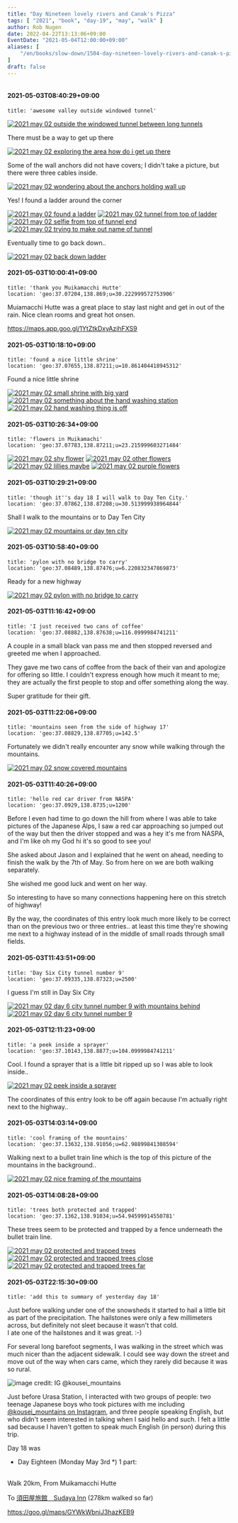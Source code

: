 ```yaml
---
title: "Day Nineteen lovely rivers and Canak's Pizza"
tags: [ "2021", "book", "day-19", "may", "walk" ]
author: Rob Nugen
date: 2022-04-22T13:13:06+09:00
EventDate: "2021-05-04T12:00:00+09:00"
aliases: [
    "/en/books/slow-down/1504-day-nineteen-lovely-rivers-and-canak-s-pizza",
]
draft: false
---
```


<img
src="https://b.robnugen.com/quests/walk-to-niigata/2021/en_route/day-19/2021_may_04_francois_and_pizza.jpeg"
alt=""
class="title" />

#### 2021-05-03T08:40:29+09:00

    title: 'awesome valley outside windowed tunnel'



[![2021 may 02 outside the windowed tunnel between long tunnels](//b.robnugen.com/quests/walk-to-niigata/2021/en_route/day-15/thumbs/2021_may_02_outside_the_windowed_tunnel_between_long_tunnels.jpeg)](//b.robnugen.com/quests/walk-to-niigata/2021/en_route/day-15/2021_may_02_outside_the_windowed_tunnel_between_long_tunnels.jpeg)

There must be a way to get up there

[![2021 may 02 exploring the area how do i get up there](//b.robnugen.com/quests/walk-to-niigata/2021/en_route/day-15/thumbs/2021_may_02_exploring_the_area_how_do_i_get_up_there.jpeg)](//b.robnugen.com/quests/walk-to-niigata/2021/en_route/day-15/2021_may_02_exploring_the_area_how_do_i_get_up_there.jpeg)

Some of the wall anchors did not have covers; I didn't take a picture, but there were three cables inside.

[![2021 may 02 wondering about the anchors holding wall up](//b.robnugen.com/quests/walk-to-niigata/2021/en_route/day-15/thumbs/2021_may_02_wondering_about_the_anchors_holding_wall_up.jpeg)](//b.robnugen.com/quests/walk-to-niigata/2021/en_route/day-15/2021_may_02_wondering_about_the_anchors_holding_wall_up.jpeg)

Yes!  I found a ladder around the corner

[![2021 may 02 found a ladder](//b.robnugen.com/quests/walk-to-niigata/2021/en_route/day-15/thumbs/2021_may_02_found_a_ladder.jpeg)](//b.robnugen.com/quests/walk-to-niigata/2021/en_route/day-15/2021_may_02_found_a_ladder.jpeg)
[![2021 may 02 tunnel from top of ladder](//b.robnugen.com/quests/walk-to-niigata/2021/en_route/day-15/thumbs/2021_may_02_tunnel_from_top_of_ladder.jpeg)](//b.robnugen.com/quests/walk-to-niigata/2021/en_route/day-15/2021_may_02_tunnel_from_top_of_ladder.jpeg)
[![2021 may 02 selfie from top of tunnel end](//b.robnugen.com/quests/walk-to-niigata/2021/en_route/day-15/thumbs/2021_may_02_selfie_from_top_of_tunnel_end.jpeg)](//b.robnugen.com/quests/walk-to-niigata/2021/en_route/day-15/2021_may_02_selfie_from_top_of_tunnel_end.jpeg)
[![2021 may 02 trying to make out name of tunnel](//b.robnugen.com/quests/walk-to-niigata/2021/en_route/day-15/thumbs/2021_may_02_trying_to_make_out_name_of_tunnel.jpeg)](//b.robnugen.com/quests/walk-to-niigata/2021/en_route/day-15/2021_may_02_trying_to_make_out_name_of_tunnel.jpeg)

Eventually time to go back down..

[![2021 may 02 back down ladder](//b.robnugen.com/quests/walk-to-niigata/2021/en_route/day-15/thumbs/2021_may_02_back_down_ladder.jpeg)](//b.robnugen.com/quests/walk-to-niigata/2021/en_route/day-15/2021_may_02_back_down_ladder.jpeg)          

#### 2021-05-03T10:00:41+09:00

    title: 'thank you Muikamacchi Hutte'
    location: 'geo:37.07204,138.869;u=30.222999572753906'


Muiamacchi Hutte was a great place to stay last night and get in out of the rain.  Nice clean rooms and great hot onsen.

https://maps.app.goo.gl/1YtZtkDxyAzihFXS9 

#### 2021-05-03T10:18:10+09:00

    title: 'found a nice little shrine'
    location: 'geo:37.07655,138.87211;u=10.861404418945312'



Found a nice little shrine

[![2021 may 02 small shrine with big yard](//b.robnugen.com/quests/walk-to-niigata/2021/en_route/day-18/thumbs/2021_may_02_small_shrine_with_big_yard.jpeg)](//b.robnugen.com/quests/walk-to-niigata/2021/en_route/day-18/2021_may_02_small_shrine_with_big_yard.jpeg)
[![2021 may 02 something about the hand washing station](//b.robnugen.com/quests/walk-to-niigata/2021/en_route/day-18/thumbs/2021_may_02_something_about_the_hand_washing_station.jpeg)](//b.robnugen.com/quests/walk-to-niigata/2021/en_route/day-18/2021_may_02_something_about_the_hand_washing_station.jpeg)
[![2021 may 02 hand washing thing is off](//b.robnugen.com/quests/walk-to-niigata/2021/en_route/day-18/thumbs/2021_may_02_hand_washing_thing_is_off.jpeg)](//b.robnugen.com/quests/walk-to-niigata/2021/en_route/day-18/2021_may_02_hand_washing_thing_is_off.jpeg)          

#### 2021-05-03T10:26:34+09:00

    title: 'flowers in Muikamachi'
    location: 'geo:37.07783,138.87211;u=23.215999603271484'


[![2021 may 02 shy flower](//b.robnugen.com/quests/walk-to-niigata/2021/en_route/day-18/thumbs/2021_may_02_shy_flower.jpeg)](//b.robnugen.com/quests/walk-to-niigata/2021/en_route/day-18/2021_may_02_shy_flower.jpeg)
[![2021 may 02 other flowers](//b.robnugen.com/quests/walk-to-niigata/2021/en_route/day-18/thumbs/2021_may_02_other_flowers.jpeg)](//b.robnugen.com/quests/walk-to-niigata/2021/en_route/day-18/2021_may_02_other_flowers.jpeg)
[![2021 may 02 lillies maybe](//b.robnugen.com/quests/walk-to-niigata/2021/en_route/day-18/thumbs/2021_may_02_lillies_maybe.jpeg)](//b.robnugen.com/quests/walk-to-niigata/2021/en_route/day-18/2021_may_02_lillies_maybe.jpeg)
[![2021 may 02 purple flowers](//b.robnugen.com/quests/walk-to-niigata/2021/en_route/day-18/thumbs/2021_may_02_purple_flowers.jpeg)](//b.robnugen.com/quests/walk-to-niigata/2021/en_route/day-18/2021_may_02_purple_flowers.jpeg)          

#### 2021-05-03T10:29:21+09:00

    title: 'though it''s day 18 I will walk to Day Ten City.'
    location: 'geo:37.07862,138.87208;u=30.513999938964844'



Shall I walk to the mountains or to Day Ten City

[![2021 may 02 mountains or day ten city](//b.robnugen.com/quests/walk-to-niigata/2021/en_route/day-18/thumbs/2021_may_02_mountains_or_day_ten_city.jpeg)](//b.robnugen.com/quests/walk-to-niigata/2021/en_route/day-18/2021_may_02_mountains_or_day_ten_city.jpeg)          

#### 2021-05-03T10:58:40+09:00

    title: 'pylon with no bridge to carry'
    location: 'geo:37.08489,138.87476;u=6.220832347869873'



Ready for a new highway

[![2021 may 02 pylon with no bridge to carry](//b.robnugen.com/quests/walk-to-niigata/2021/en_route/day-18/thumbs/2021_may_02_pylon_with_no_bridge_to_carry.jpeg)](//b.robnugen.com/quests/walk-to-niigata/2021/en_route/day-18/2021_may_02_pylon_with_no_bridge_to_carry.jpeg) 

#### 2021-05-03T11:16:42+09:00

    title: 'I just received two cans of coffee'
    location: 'geo:37.08882,138.87638;u=116.0999984741211'


A couple in a small black van pass me and then stopped reversed and greeted me when I approached.

They gave me two cans of coffee from the back of their van and apologize for offering so little.  I couldn't express enough how much it meant to me; they are actually the first people to stop and offer something along the way.

Super gratitude for their gift.

#### 2021-05-03T11:22:06+09:00

    title: 'mountains seen from the side of highway 17'
    location: 'geo:37.08829,138.87705;u=142.5'


Fortunately we didn't really encounter any snow while walking through the mountains.

[![2021 may 02 snow covered mountains](//b.robnugen.com/quests/walk-to-niigata/2021/en_route/day-18/thumbs/2021_may_02_snow_covered_mountains.jpeg)](//b.robnugen.com/quests/walk-to-niigata/2021/en_route/day-18/2021_may_02_snow_covered_mountains.jpeg)          

#### 2021-05-03T11:40:26+09:00

    title: 'hello red car driver from NASPA'
    location: 'geo:37.0929,138.8735;u=1200'


Before I even had time to go down the hill from where I was able to take pictures of the Japanese Alps, I saw a red car approaching so jumped out of the way but then the driver stopped and was a hey it's me from NASPA, and I'm like oh my God hi it's so good to see you!

She asked about Jason and I explained that he went on ahead, needing to finish the walk by the 7th of May.  So from here on we are both walking separately.

She wished me good luck and went on her way.

So interesting to have so many connections happening here on this stretch of highway!

By the way, the coordinates of this entry look much more likely to be correct than on the previous two or three entries.. at least this time they're showing me next to a highway instead of in the middle of small roads through small fields.

#### 2021-05-03T11:43:51+09:00

    title: 'Day Six City tunnel number 9'
    location: 'geo:37.09335,138.87323;u=2500'



I guess I'm still in Day Six City

[![2021 may 02 day 6 city tunnel number 9 with mountains behind](//b.robnugen.com/quests/walk-to-niigata/2021/en_route/day-18/thumbs/2021_may_02_day_6_city_tunnel_number_9_with_mountains_behind.jpeg)](//b.robnugen.com/quests/walk-to-niigata/2021/en_route/day-18/2021_may_02_day_6_city_tunnel_number_9_with_mountains_behind.jpeg)
[![2021 may 02 day 6 city tunnel number 9](//b.robnugen.com/quests/walk-to-niigata/2021/en_route/day-18/thumbs/2021_may_02_day_6_city_tunnel_number_9.jpeg)](//b.robnugen.com/quests/walk-to-niigata/2021/en_route/day-18/2021_may_02_day_6_city_tunnel_number_9.jpeg)          

#### 2021-05-03T12:11:23+09:00

    title: 'a peek inside a sprayer'
    location: 'geo:37.10143,138.8877;u=104.0999984741211'



Cool. I found a sprayer that is a little bit ripped up so I was able to look inside..

[![2021 may 02 peek inside a sprayer](//b.robnugen.com/quests/walk-to-niigata/2021/en_route/day-18/thumbs/2021_may_02_peek_inside_a_sprayer.jpeg)](//b.robnugen.com/quests/walk-to-niigata/2021/en_route/day-18/2021_may_02_peek_inside_a_sprayer.jpeg)          

The coordinates of this entry look to be off again because I'm actually right next to the highway..

#### 2021-05-03T14:03:14+09:00

    title: 'cool framing of the mountains'
    location: 'geo:37.13632,138.91056;u=62.98899841308594'



Walking next to a bullet train line which is the top of this picture of the mountains in the background..

[![2021 may 02 nice framing of the mountains](//b.robnugen.com/quests/walk-to-niigata/2021/en_route/day-18/thumbs/2021_may_02_nice_framing_of_the_mountains.jpeg)](//b.robnugen.com/quests/walk-to-niigata/2021/en_route/day-18/2021_may_02_nice_framing_of_the_mountains.jpeg)          

#### 2021-05-03T14:08:28+09:00

    title: 'trees both protected and trapped'
    location: 'geo:37.1362,138.91034;u=54.94599914550781'



These trees seem to be protected and trapped by a fence underneath the bullet train line.

[![2021 may 02 protected and trapped trees](//b.robnugen.com/quests/walk-to-niigata/2021/en_route/day-18/thumbs/2021_may_02_protected_and_trapped_trees.jpeg)](//b.robnugen.com/quests/walk-to-niigata/2021/en_route/day-18/2021_may_02_protected_and_trapped_trees.jpeg)
[![2021 may 02 protected and trapped trees close](//b.robnugen.com/quests/walk-to-niigata/2021/en_route/day-18/thumbs/2021_may_02_protected_and_trapped_trees_close.jpeg)](//b.robnugen.com/quests/walk-to-niigata/2021/en_route/day-18/2021_may_02_protected_and_trapped_trees_close.jpeg)
[![2021 may 02 protected and trapped trees far ](//b.robnugen.com/quests/walk-to-niigata/2021/en_route/day-18/thumbs/2021_may_02_protected_and_trapped_trees_far_.jpeg)](//b.robnugen.com/quests/walk-to-niigata/2021/en_route/day-18/2021_may_02_protected_and_trapped_trees_far_.jpeg)          

#### 2021-05-03T22:15:30+09:00

    title: 'add this to summary of yesterday day 18'


Just before walking under one of the snowsheds it started to hail a little bit
as part of the precipitation.  The hailstones were only a few millimeters across,
but definitely not sleet because it wasn't that cold.  
I ate one of the hailstones and it was great.  :-)

For several long barefoot segments, I was walking in the street which was much
nicer than the adjacent sidewalk.  I could see way down the street and move out
of the way when cars came, which they rarely did because it was so rural.

<img
src="https://b.robnugen.com/quests/walk-to-niigata/2021/en_route/day-18/2021_may_03_two_kousei_rob.jpg"
alt="image credit: IG @kousei_mountains"
class="title" />

Just before Urasa Station, I interacted with two groups of people:
two teenage Japanese boys who took pictures with me including
[@kousei_mountains on Instagram](https://www.instagram.com/kousei_mountains/),
and three people speaking English, but who didn't seem interested in talking
when I said hello and such.  I felt a little sad because I haven't gotten to
speak much English (in person) during this trip.

Day 18 was

<div class="walk-segment">

* Day <span class="day_source">Eighteen</span>
(<span class="day_date">Monday May 3rd</span> *)
1 part:
<br>
Walk <span class="km_source">20</span>km,
From Muikamacchi Hutte

To [須田屋旅館　Sudaya Inn](https://goo.gl/maps/HoS8FAY3otAAWVyp8)
(<span class="km_total">278</span>km walked so far)

https://goo.gl/maps/GYWkWbniJ3hazKEB9

</div>
<!-- 25 March 2021: WALK SEGMENT SEPARATOR  ===========  TO HELP ME SEE AND EDIT SEGMENT DETAILS -->


